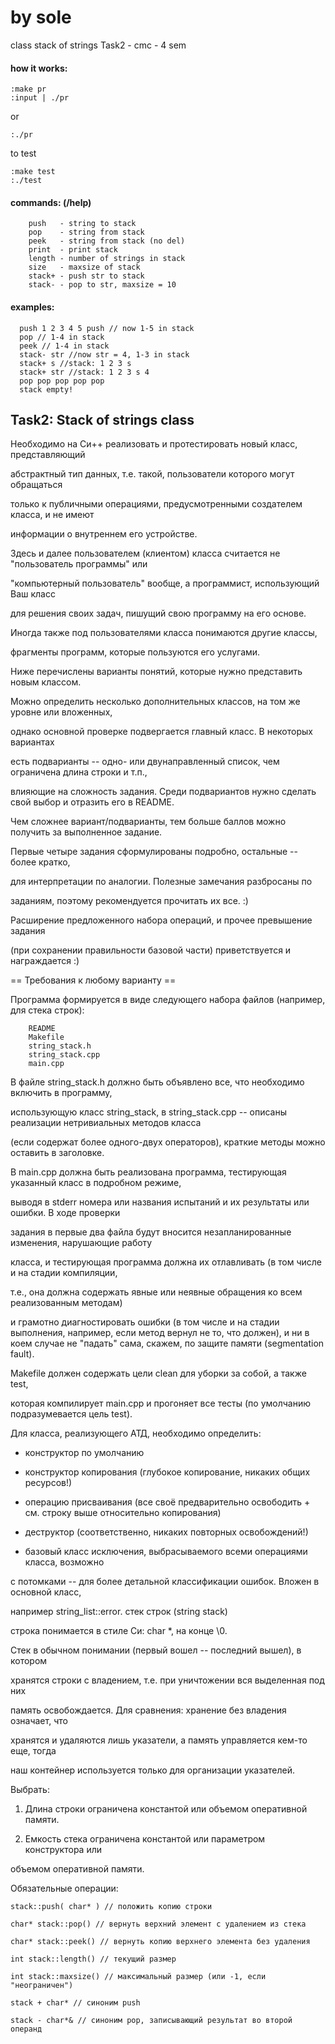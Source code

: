 # by sole
class stack of strings
Task2 - cmc - 4 sem

#### how it works: 

    :make pr
    :input | ./pr 

or

    :./pr

to test

    :make test
    :./test

#### commands: (/help) 

        push   - string to stack
        pop    - string from stack
        peek   - string from stack (no del)
        print  - print stack
        length - number of strings in stack
        size   - maxsize of stack
        stack+ - push str to stack
        stack- - pop to str, maxsize = 10
        
#### examples:

      push 1 2 3 4 5 push // now 1-5 in stack
      pop // 1-4 in stack
      peek // 1-4 in stack
      stack- str //now str = 4, 1-3 in stack
      stack+ s //stack: 1 2 3 s
      stack+ str //stack: 1 2 3 s 4
      pop pop pop pop pop 
      stack empty!
      
## Task2: Stack of strings class

Необходимо на Си++ реализовать и протестировать новый класс, представляющий

абстрактный тип данных, т.е. такой, пользователи которого могут обращаться

только к публичными операциями, предусмотренными создателем класса, и не имеют

информации о внутреннем его устройстве.

Здесь и далее пользователем (клиентом) класса считается не "пользователь программы" или

"компьютерный пользователь" вообще, а программист, использующий Ваш класс

для решения своих задач, пишущий свою программу на его основе.

Иногда также под пользователями класса понимаются другие классы,

фрагменты программ, которые пользуются его услугами.

Ниже перечислены варианты понятий, которые нужно представить новым классом.

Можно определить несколько дополнительных классов, на том же уровне или вложенных,

однако основной проверке подвергается главный класс. В некоторых вариантах

есть подварианты -- одно- или двунаправленный список, чем ограничена длина строки и т.п.,

влияющие на сложность задания. Среди подвариантов нужно сделать свой выбор и отразить его в README.

Чем сложнее вариант/подварианты, тем больше баллов можно получить за выполненное задание.

Первые четыре задания сформулированы подробно, остальные -- более кратко,

для интерпретации по аналогии. Полезные замечания разбросаны по

заданиям, поэтому рекомендуется прочитать их все. :)

Расширение предложенного набора операций, и прочее превышение задания

(при сохранении правильности базовой части) приветствуется и награждается :)

== Требования к любому варианту ==

Программа формируется в виде следующего набора файлов (например, для стека строк):

        README
        Makefile
        string_stack.h
        string_stack.cpp
        main.cpp

В файле string_stack.h должно быть объявлено все, что необходимо включить в программу,

использующую класс string_stack, в string_stack.cpp -- описаны реализации нетривиальных методов класса

(если содержат более одного-двух операторов), краткие методы можно оставить в заголовке.

В main.cpp должна быть реализована программа, тестирующая указанный класс в подробном режиме,

выводя в stderr номера или названия испытаний и их результаты или ошибки. В ходе проверки

задания в первые два файла будут вносится незапланированные изменения, нарушающие работу

класса, и тестирующая программа должна их отлавливать (в том числе и на стадии компиляции,

т.е., она должна содержать явные или неявные обращения ко всем реализованным методам)

и грамотно диагностировать ошибки (в том числе и на стадии выполнения, например, если метод вернул не то, что должен), и ни в коем случае не "падать" сама, скажем, по защите памяти (segmentation fault).

Makefile должен содержать цели clean для уборки за собой, а также test,

которая компилирует main.cpp и прогоняет все тесты (по умолчанию подразумевается цель test).

Для класса, реализующего АТД, необходимо определить:

* конструктор по умолчанию

* конструктор копирования (глубокое копирование, никаких общих ресурсов!)

* операцию присваивания (все своё предварительно освободить + см. строку выше относительно копирования)

* деструктор (соответственно, никаких повторных освобождений!)

* базовый класс исключения, выбрасываемого всеми операциями класса, возможно

с потомками -- для более детальной классификации ошибок. Вложен в основной класс,

например string_list::error.
 стек строк (string stack)

строка понимается в стиле Си: char *, на конце \0.

Стек в обычном понимании (первый вошел -- последний вышел), в котором

хранятся строки с владением, т.е. при уничтожении вся выделенная под них

память освобождается. Для сравнения: хранение без владения означает, что

хранятся и удаляются лишь указатели, а память управляется кем-то еще, тогда

наш контейнер используется только для организации указателей.

Выбрать: 

1. Длина строки ограничена константой или объемом оперативной памяти.

2. Емкость стека ограничена константой или параметром конструктора или

объемом оперативной памяти.

Обязательные операции:

    stack::push( char* ) // положить копию строки

    char* stack::pop() // вернуть верхний элемент с удалением из стека

    char* stack::peek() // вернуть копию верхнего элемента без удаления

    int stack::length() // текущий размер

    int stack::maxsize() // максимальный размер (или -1, если "неограничен")

    stack + char* // синоним push

    stack - char*& // синоним pop, записывающий результат во второй операнд
